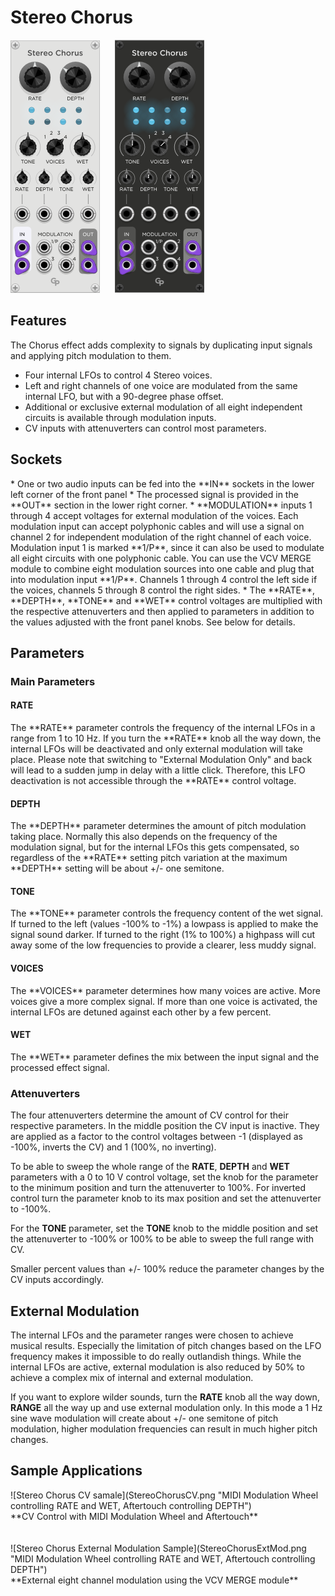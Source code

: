 <h1>Stereo Chorus</h1>

![Stereo Chorus Module](StereoChorus.png "The Stereo Chorus Module") &nbsp; &nbsp; &nbsp;![Stereo Chorus Module](StereoChorus-dark.png "The Stereo Chorus Module")

<h2>Features</h2>
The Chorus effect adds complexity to signals by duplicating input signals and applying pitch modulation to them.

* Four internal LFOs to control 4 Stereo voices.
* Left and right channels of one voice are modulated from the same internal LFO, but
with a 90-degree phase offset.
* Additional or exclusive external modulation of all eight independent circuits is available through modulation inputs.
* CV inputs with attenuverters can control most parameters. 

<h2>Sockets</h2>
* One or two audio inputs can be fed into the **IN** sockets in the lower left corner
of the front panel
* The processed signal is provided in the **OUT** section in the lower right corner.
* **MODULATION** inputs 1 through 4 accept voltages for external
modulation of the voices. Each modulation input can accept polyphonic cables and will
use a signal on channel 2 for independent modulation of the right channel of each voice.
Modulation input 1 is marked **1/P**, since it can also be used to modulate all eight
circuits with one polyphonic cable. You can use the VCV MERGE module to combine eight
modulation sources into one cable and plug that into modulation input **1/P**.
Channels 1 through 4 control the left side if the voices, channels 5 through 8
control the right sides.
* The **RATE**, **DEPTH**, **TONE** and **WET** control voltages are multiplied with
the respective attenuverters and then applied to parameters in addition to the values
adjusted with the front panel knobs. See below for details.

<h2>Parameters</h2>
<h3>Main Parameters</h3>

<h4>RATE</h4>
The **RATE** parameter controls the frequency of the internal LFOs in a range
from 1 to 10 Hz. If you turn the **RATE** knob all the way down, the internal LFOs
will be deactivated and only external modulation will take place. Please note that
switching to "External Modulation Only" and back will lead to a sudden jump in
delay with a little click. Therefore, this LFO deactivation is not accessible
through the **RATE** control voltage.
<h4>DEPTH</h4>
The **DEPTH** parameter determines the amount of pitch modulation taking place.
Normally this also depends on the frequency of the modulation signal, but for the
internal LFOs this gets compensated, so regardless of the **RATE** setting pitch
variation at the maximum **DEPTH** setting will be about +/- one semitone.
<h4>TONE</h4>
The **TONE** parameter controls the frequency content of the wet signal. If turned
to the left (values -100% to -1%) a lowpass is applied to make the signal sound darker.
If turned to the right (1% to 100%) a highpass will cut away some of the low frequencies
to provide a clearer, less muddy signal.
<h4>VOICES</h4>
The **VOICES** parameter determines how many voices are active. More voices give a
more complex signal. If more than one voice is activated, the internal LFOs are detuned
against each other by a few percent.
<h4>WET</h4>
The **WET** parameter defines the mix between the input signal and the processed
effect signal.

<h3>Attenuverters</h3>
The four attenuverters determine the amount of CV control for their respective parameters.
In the middle position the CV input is inactive. They are applied as a factor to the
control voltages between -1 (displayed as -100%, inverts the CV) and 1 (100%, no inverting).

To be able to sweep the whole range of the **RATE**, **DEPTH** and **WET** parameters
with a 0 to 10 V control voltage, set the knob for the parameter to the minimum position and turn the
attenuverter to 100%. For inverted control turn the parameter knob to its max position and
set the attenuverter to -100%.

For the **TONE** parameter, set the **TONE** knob to the middle position and set the
attenuverter to -100% or 100% to be able to sweep the full range with CV.

Smaller percent values than +/- 100% reduce the parameter changes by the CV inputs accordingly.
<h2>External Modulation</h2>
The internal LFOs and the parameter ranges were chosen to achieve
musical results. Especially the limitation of pitch changes based on
the LFO frequency makes it impossible to do really outlandish things.
While the internal LFOs are active, external modulation is also reduced
by 50% to achieve a complex mix of internal and external modulation.

If you want to explore wilder sounds, turn the **RATE** knob all the
way down, **RANGE** all the way up and use external modulation only.
In this mode a 1 Hz sine wave modulation will create about +/- one
semitone of pitch modulation, higher modulation frequencies can
result in much higher pitch changes.
<h2>Sample Applications</h2>
![Stereo Chorus CV samale](StereoChorusCV.png "MIDI Modulation Wheel controlling RATE and WET, Aftertouch controlling DEPTH")
<br>**CV Control with MIDI Modulation Wheel and Aftertouch**<br><br>
<br>
![Stereo Chorus External Modulation Sample](StereoChorusExtMod.png "MIDI Modulation Wheel controlling RATE and WET, Aftertouch controlling DEPTH")
<br>**External eight channel modulation using the VCV MERGE module**<br><br>
